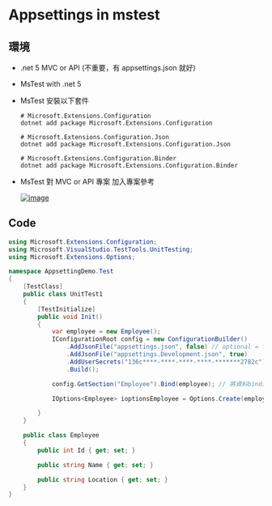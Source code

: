 # Appsettings in mstest

## 環境

- .net 5 MVC or API (不重要，有 appsettings.json 就好)

- MsTest with .net 5

- MsTest 安裝以下套件

  ```PM
  # Microsoft.Extensions.Configuration
  dotnet add package Microsoft.Extensions.Configuration

  # Microsoft.Extensions.Configuration.Json
  dotnet add package Microsoft.Extensions.Configuration.Json

  # Microsoft.Extensions.Configuration.Binder
  dotnet add package Microsoft.Extensions.Configuration.Binder
  ```

- MsTest 對 MVC or API 專案 加入專案參考

  [![image](https://user-images.githubusercontent.com/37999690/126445256-53ab8ad1-db96-4811-8410-aa6be15091b3.png "image")](https://user-images.githubusercontent.com/37999690/126445256-53ab8ad1-db96-4811-8410-aa6be15091b3.png)

## Code

```csharp
using Microsoft.Extensions.Configuration;
using Microsoft.VisualStudio.TestTools.UnitTesting;
using Microsoft.Extensions.Options;

namespace AppsettingDemo.Test
{
    [TestClass]
    public class UnitTest1
    {
        [TestInitialize]
        public void Init()
        {
            var employee = new Employee();
            IConfigurationRoot config = new ConfigurationBuilder()
                .AddJsonFile("appsettings.json", false) // optional = false 代表此檔案是必要的，如果檔案不存在的話就會報錯
                .AddJsonFile("appsettings.Development.json", true)
                .AddUserSecrets("136c****-****-****-****-*******2782c") // 參考csproj的UserSecretsId，沒有設定就不用
                .Build();

            config.GetSection("Employee").Bind(employee); // 將資料bind進model

            IOptions<Employee> ioptionsEmployee = Options.Create(employee); // 將model轉成IOptions<T>

        }
    }

    public class Employee
    {
        public int Id { get; set; }

        public string Name { get; set; }

        public string Location { get; set; }
    }
}

```
